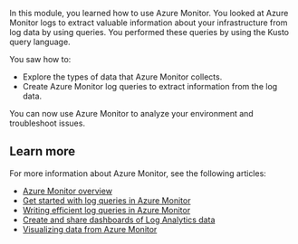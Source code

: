 In this module, you learned how to use Azure Monitor. You looked at Azure Monitor logs to extract valuable information about your infrastructure from log data by using queries. You performed these queries by using the Kusto query language.

You saw how to:

- Explore the types of data that Azure Monitor collects.
- Create Azure Monitor log queries to extract information from the log data.

You can now use Azure Monitor to analyze your environment and troubleshoot issues.

## Learn more

For more information about Azure Monitor, see the following articles:

- [Azure Monitor overview](https://docs.microsoft.com/azure/azure-monitor/overview)
- [Get started with log queries in Azure Monitor](https://docs.microsoft.com/azure/azure-monitor/log-query/get-started-queries)
- [Writing efficient log queries in Azure Monitor](https://docs.microsoft.com/azure/azure-monitor/log-query/log-query-performance)
- [Create and share dashboards of Log Analytics data](https://docs.microsoft.com/azure/azure-monitor/learn/tutorial-logs-dashboards)
- [Visualizing data from Azure Monitor](https://docs.microsoft.com/azure/azure-monitor/visualizations)
